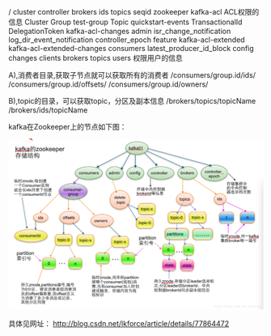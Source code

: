 /
cluster
controller
brokers
    ids
    topics
    seqid
zookeeper
kafka-acl   ACL权限的信息
    Cluster
    Group
        test-group
    Topic
        quickstart-events
    TransactionalId
    DelegationToken
kafka-acl-changes
admin
isr_change_notification
log_dir_event_notification
controller_epoch
feature
kafka-acl-extended
kafka-acl-extended-changes
consumers
latest_producer_id_block
config
    changes
    clients
    brokers
    topics
    users   权限用户的信息











A),消费者目录,获取子节点就可以获取所有的消费者
/consumers/group.id/ids/
/consumers/group.id/offsets/
/consumers/group.id/owners/

B),topic的目录，可以获取topic，分区及副本信息
/brokers/topics/topicName
/brokers/ids/topicName



kafka在Zookeeper上的节点如下图：

![kafka在Zookeeper上的节点信息](images/kafka-zookeeper-path.jpg "ReferencePicture")



具体见网址：
http://blog.csdn.net/lkforce/article/details/77864472


